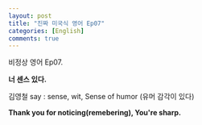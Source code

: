```yaml
---
layout: post
title: "진짜 미국식 영어 Ep07"
categories: [English]
comments: true
---
```


비정상 영어 Ep07. 

<b> 너 센스 있다. </b>

김영철 say : sense, wit, Sense of humor &#40;유머 감각이 있다&#41;

<b> Thank you for noticing&#40;remebering&#41;, You're sharp.</b>
